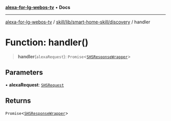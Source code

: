 [**alexa-for-lg-webos-tv**](../../../../../README.md) • **Docs**

***

[alexa-for-lg-webos-tv](../../../../../modules.md) / [skill/lib/smart-home-skill/discovery](../README.md) / handler

# Function: handler()

> **handler**(`alexaRequest`): `Promise`\<[`SHSResponseWrapper`](../../../../../common/smart-home-skill/response/classes/SHSResponseWrapper.md)\>

## Parameters

• **alexaRequest**: [`SHSRequest`](../../../../../common/smart-home-skill/request/classes/SHSRequest.md)

## Returns

`Promise`\<[`SHSResponseWrapper`](../../../../../common/smart-home-skill/response/classes/SHSResponseWrapper.md)\>
